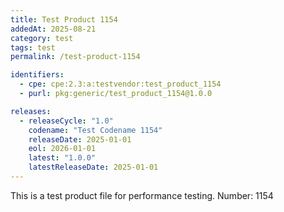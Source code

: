```yaml
---
title: Test Product 1154
addedAt: 2025-08-21
category: test
tags: test
permalink: /test-product-1154

identifiers:
  - cpe: cpe:2.3:a:testvendor:test_product_1154
  - purl: pkg:generic/test_product_1154@1.0.0

releases:
  - releaseCycle: "1.0"
    codename: "Test Codename 1154"
    releaseDate: 2025-01-01
    eol: 2026-01-01
    latest: "1.0.0"
    latestReleaseDate: 2025-01-01
---
```


This is a test product file for performance testing. Number: 1154
